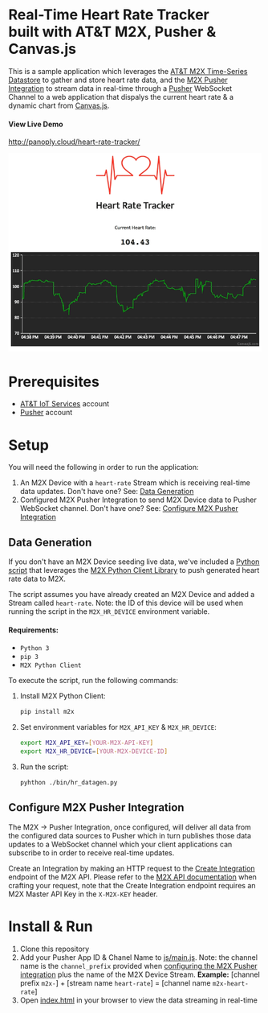 # Real-Time Heart Rate Tracker <br/> built with AT&T M2X, Pusher & Canvas.js

This is a sample application which leverages the [AT&T M2X Time-Series Datastore](https://m2x.att.com) to gather and store heart rate data, and the [M2X Pusher Integration](https://m2x.att.com/developer/documentation/integrations#pusher-sink-integration) to stream data in real-time through a [Pusher](https://pusher.com/) WebSocket Channel to a web application that dispalys the current heart rate & a dynamic chart from [Canvas.js](http://canvasjs.com/html5-javascript-dynamic-chart/).

#### View Live Demo
http://panoply.cloud/heart-rate-tracker/

![Heart Rate Tracker](images/heart-rate-tracker.gif)

# Prerequisites

* [AT&T IoT Services](https://m2x.att.com/signup) account
* [Pusher](https://pusher.com/signup) account

# Setup

You will need the following in order to run the application:

1. An M2X Device with a `heart-rate` Stream which is receiving real-time data updates. Don't have one? See: [Data Generation](#data-generation)
2. Configured M2X Pusher Integration to send M2X Device data to Pusher WebSocket channel. Don't have one? See: [Configure M2X Pusher Integration](#configure-m2x-pusher-integration)

## Data Generation

If you don't have an M2X Device seeding live data, we've included a [Python script](bin/hr_datagen.py) that leverages the [M2X Python Client Library](https://github.com/attm2x/m2x-python) to push generated heart rate data to M2X.

The script assumes you have already created an M2X Device and added a Stream called `heart-rate`. Note: the ID of this device will be used when running the script in the `M2X_HR_DEVICE` environment variable.

#### Requirements: 

* `Python 3`
* `pip 3`
* `M2X Python Client` 

To execute the script, run the following commands:

1. Install M2X Python Client:
    ```bash
    pip install m2x
    ```

2. Set environment variables for `M2X_API_KEY` & `M2X_HR_DEVICE`:
    ```bash
    export M2X_API_KEY=[YOUR-M2X-API-KEY]
    export M2X_HR_DEVICE=[YOUR-M2X-DEVICE-ID]
    ```

2. Run the script:
    ```bash
    pyhthon ./bin/hr_datagen.py
    ```

## Configure M2X Pusher Integration

The M2X -> Pusher Integration, once configured, will deliver all data from the configured data sources to Pusher which in turn publishes those data updates to a WebSocket channel which your client applications can subscribe to in order to receive real-time updates.

Create an Integration by making an HTTP request to the [Create Integration](https://m2x.att.com/developer/documentation/integrations#Create-Integration) endpoint of the M2X API. Please refer to the [M2X API documentation](https://m2x.att.com/developer/documentation) when crafting your request, note that the Create Integration endpoint requires an M2X Master API Key in the `X-M2X-KEY` header.

# Install & Run

1. Clone this repository
2. Add your Pusher App ID & Chanel Name to [js/main.js](js/main.js). Note: the channel name is the `channel_prefix` provided when [configuring the M2X Pusher integration](#configure-m2x-pusher-integration) plus the name of the M2X Device Stream. __Example:__ [channel prefix `m2x-`] + [stream name `heart-rate`] = [channel name `m2x-heart-rate`]
3. Open [index.html](index.html) in your browser to view the data streaming in real-time
